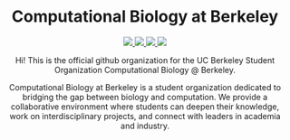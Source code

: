 <h1 align="center">Computational Biology at Berkeley</h1>

<!-- Badges - unfortunately not pure markdown due to inability to center -->
<p align="center">
  <a href="https://compbioatberkeley.com" target="_blank">
    <img src="https://img.shields.io/badge/compbioatberkeley.com-gray">
  </a>
  <a href="https://linktr.ee/compbioatberkeley" target="_blank">
    <img src="https://img.shields.io/badge/Linktree-green?logo=linktree&logoColor=f5f5f5">
  </a>
  <a href="https://www.instagram.com/ucb_compbio/" target="_blank">
    <img src="https://img.shields.io/badge/Instagram-pink?logo=instagram">
  </a>
  <a href="https://www.linkedin.com/company/computational-biology-at-berkeley" target="_blank">
    <img src="https://img.shields.io/badge/Linkedin-blue">
  </a>
</p>

<p align="center">Hi! This is the official github organization for the UC Berkeley Student Organization Computational Biology @ Berkeley.</p>

<p align="center">Computational Biology at Berkeley is a student organization dedicated to bridging the gap between biology and computation. We provide a collaborative environment where students can deepen their knowledge, work on interdisciplinary projects, and connect with leaders in academia and industry.</p>
